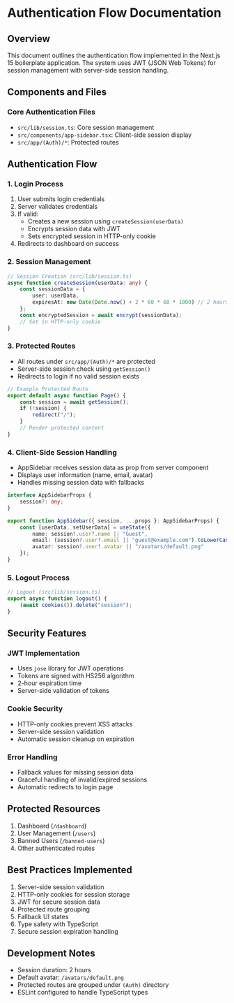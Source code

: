 # Authentication Flow Documentation

## Overview
This document outlines the authentication flow implemented in the Next.js 15 boilerplate application. The system uses JWT (JSON Web Tokens) for session management with server-side session handling.

## Components and Files

### Core Authentication Files
- `src/lib/session.ts`: Core session management
- `src/components/app-sidebar.tsx`: Client-side session display
- `src/app/(Auth)/*`: Protected routes

## Authentication Flow

### 1. Login Process
1. User submits login credentials
2. Server validates credentials
3. If valid:
   - Creates a new session using `createSession(userData)`
   - Encrypts session data with JWT
   - Sets encrypted session in HTTP-only cookie
4. Redirects to dashboard on success

### 2. Session Management
```typescript
// Session Creation (src/lib/session.ts)
async function createSession(userData: any) {
    const sessionData = {
        user: userData,
        expiresAt: new Date(Date.now() + 2 * 60 * 60 * 1000) // 2 hours
    };
    const encryptedSession = await encrypt(sessionData);
    // Set in HTTP-only cookie
}
```

### 3. Protected Routes
- All routes under `src/app/(Auth)/*` are protected
- Server-side session check using `getSession()`
- Redirects to login if no valid session exists
```typescript
// Example Protected Route
export default async function Page() {
    const session = await getSession();
    if (!session) {
        redirect("/");
    }
    // Render protected content
}
```

### 4. Client-Side Session Handling
- AppSidebar receives session data as prop from server component
- Displays user information (name, email, avatar)
- Handles missing session data with fallbacks
```typescript
interface AppSidebarProps {
    session?: any;
}

export function AppSidebar({ session, ...props }: AppSidebarProps) {
    const [userData, setUserData] = useState({
        name: session?.user?.name || "Guest",
        email: (session?.user?.email || "guest@example.com").toLowerCase(),
        avatar: session?.user?.avatar || "/avatars/default.png"
    });
}
```

### 5. Logout Process
```typescript
// Logout (src/lib/session.ts)
export async function logout() {
    (await cookies()).delete("session");
}
```

## Security Features

### JWT Implementation
- Uses `jose` library for JWT operations
- Tokens are signed with HS256 algorithm
- 2-hour expiration time
- Server-side validation of tokens

### Cookie Security
- HTTP-only cookies prevent XSS attacks
- Server-side session validation
- Automatic session cleanup on expiration

### Error Handling
- Fallback values for missing session data
- Graceful handling of invalid/expired sessions
- Automatic redirects to login page

## Protected Resources
1. Dashboard (`/dashboard`)
2. User Management (`/users`)
3. Banned Users (`/banned-users`)
4. Other authenticated routes

## Best Practices Implemented
1. Server-side session validation
2. HTTP-only cookies for session storage
3. JWT for secure session data
4. Protected route grouping
5. Fallback UI states
6. Type safety with TypeScript
7. Secure session expiration handling

## Development Notes
- Session duration: 2 hours
- Default avatar: `/avatars/default.png`
- Protected routes are grouped under `(Auth)` directory
- ESLint configured to handle TypeScript types
